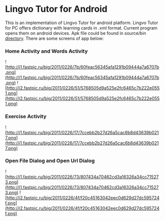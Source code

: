 # Lingvo Tutor for Android #
This is an implementation of Lingvo Tutor for android platform.
Lingvo Tutor for PC offers dictionary with learning cards in .xml format. Current program opens them on android devices. Apk file could be found in source/bin [directory](http://code.google.com/p/tutor/source/browse/trunk/%20tutor%20--username%20plastiv%40gmail.com/LingvoTutor/bin/). There are some screens of app below:

### Home Activity and Words Activity ###

![http://i1.fastpic.ru/big/2011/0226/7b/60feac56345afa1291b09444a7a6707b.png](http://i1.fastpic.ru/big/2011/0226/7b/60feac56345afa1291b09444a7a6707b.png)
![http://i2.fastpic.ru/big/2011/0226/51/5768505d9a525e2fc6465c7b222e0551.png](http://i2.fastpic.ru/big/2011/0226/51/5768505d9a525e2fc6465c7b222e0551.png)

### Exercise Activity ###

![http://i1.fastpic.ru/big/2011/0226/17/7ccebb2b27d26a5cac6b8d43639b0217.png](http://i1.fastpic.ru/big/2011/0226/17/7ccebb2b27d26a5cac6b8d43639b0217.png)

### Open File Dialog and Open Url Dialog ###

![http://i1.fastpic.ru/big/2011/0226/73/807434a70462cd3a16326a34cc715273.png](http://i1.fastpic.ru/big/2011/0226/73/807434a70462cd3a16326a34cc715273.png)
![http://i2.fastpic.ru/big/2011/0226/4f/f20c45163042eec0d629d27dc595724f.png](http://i2.fastpic.ru/big/2011/0226/4f/f20c45163042eec0d629d27dc595724f.png)